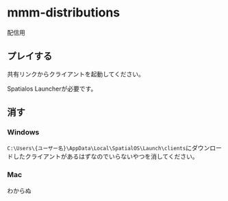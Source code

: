 # mmm-distributions
配信用

## プレイする
共有リンクからクライアントを起動してください。

Spatialos Launcherが必要です。

## 消す
### Windows
`C:\Users\{ユーザー名}\AppData\Local\SpatialOS\Launch\clients`にダウンロードしたクライアントがあるはずなのでいらないやつを消してください。

### Mac
わからぬ
